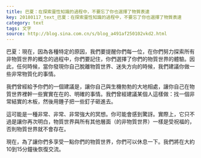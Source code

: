 ```yaml
---
title: 巴夏：在探索靈性知識的過程中，不要忘了你也選擇了物質表達
key: 20180117_text_巴夏：在探索靈性知識的過程中，不要忘了你也選擇了物質表達
category: text
tags: 文字
source: http://blog.sina.com.cn/s/blog_a491af250102vkd2.html
---
```


巴夏：現在，因為各種特定的原因，我們要提醒你們每一位，在你們努力探索所有非物質世界的概念的過程中，你們要記住，你們選擇了你們的物質世界的體驗。因此，任何時候，當你發現你自己脫離物質世界、迷失方向的時候，我們建議你做一些非常物質化的事情。

我們曾經給予你們的一個建議是，讓你自己與生機勃勃的大地相處，讓你自己在物質世界裡幹一些實實在在的、明確的事情。我們曾經建議某個人這樣做：找一個非常結實的木板，然後用錘子把一些釘子砸進去。

這可能是一種非常、非常、非常強大的冥想。你可能會感到驚訝。實際上，它只不過是讓你再次明白，物質世界與所有其他層面（的非物質世界）一樣是受祝福的，否則物質世界就不會存在。

現在，為了讓你們多享受一點你們的物質世界，你們可以休息一下。我們將在大約10到15分鐘後恢復交流。

